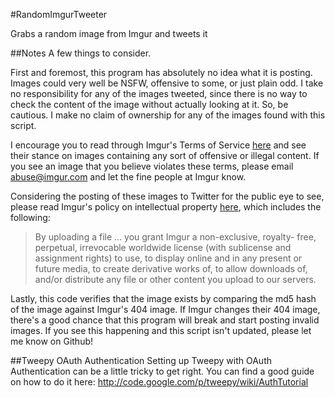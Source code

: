 #RandomImgurTweeter

Grabs a random image from Imgur and tweets it

##Notes
A few things to consider. 

First and foremost, this program has absolutely no idea what it is posting. Images could very well be NSFW, offensive to some, or just plain odd. I take no responsibility for any of the images tweeted, since there is no way to check the content of the image without actually looking at it. So, be cautious. I make no claim of ownership for any of the images found with this script. 

I encourage you to read through Imgur's Terms of Service <a href="http://imgur.com/tos">here</a> and see their stance on images containing any sort of offensive or illegal content. If you see an image that you believe violates these terms, please email <a href="mailto:abuse@imgur.com">abuse@imgur.com</a> and let the fine people at Imgur know.

Considering the posting of these images to Twitter for the public eye to see, please read Imgur's policy on intellectual property <a href="http://imgur.com/tos#dmca">here</a>, which includes the following:
<blockquote><p>By uploading a file ... you grant Imgur a non-exclusive, royalty- free, perpetual, irrevocable worldwide license (with sublicense and assignment rights) to use, to display online and in any present or future media, to create derivative works of, to allow downloads of, and/or distribute any file or other content you upload to our servers.</p></blockquote>

Lastly, this code verifies that the image exists by comparing the md5 hash of the image against Imgur's 404 image. If Imgur changes their 404 image, there's a good chance that this program will break and start posting invalid images. If you see this happening and this script isn't updated, please let me know on Github!

##Tweepy OAuth Authentication
Setting up Tweepy with OAuth Authentication can be a little tricky to get right. You can find a good guide on how to do it here: http://code.google.com/p/tweepy/wiki/AuthTutorial
